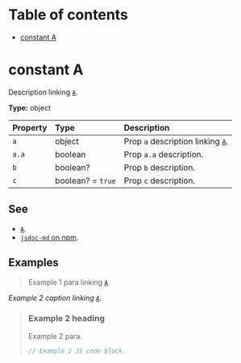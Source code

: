 # Table of contents

- [constant A](#constant-a)

# constant A

Description linking [`A`](#constant-a).

**Type:** object

| Property | Type              | Description                                      |
| :------- | :---------------- | :----------------------------------------------- |
| `a`      | object            | Prop `a` description linking [`A`](#constant-a). |
| `a.a`    | boolean           | Prop `a.a` description.                          |
| `b`      | boolean?          | Prop `b` description.                            |
| `c`      | boolean? = `true` | Prop `c` description.                            |

## See

- [`A`](#constant-a).
- [`jsdoc-md` on npm](https://npm.im/jsdoc-md).

## Examples

> Example 1 para linking [`A`](#constant-a).

_Example 2 caption linking [`A`](#constant-a)._

> ### Example 2 heading
>
> Example 2 para.
>
> ```js
> // Example 2 JS code block.
> ```
